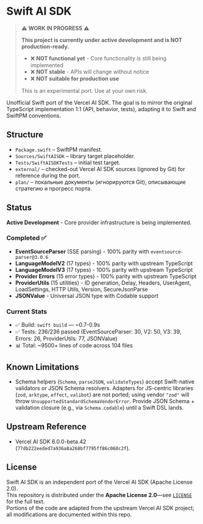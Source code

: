# Swift AI SDK

> ⚠️ **WORK IN PROGRESS** ⚠️
>
> **This project is currently under active development and is NOT production-ready.**
>
> - ❌ **NOT functional yet** - Core functionality is still being implemented
> - ❌ **NOT stable** - APIs will change without notice
> - ❌ **NOT suitable for production use**
>
> This is an experimental port. Use at your own risk.

Unofficial Swift port of the Vercel AI SDK. The goal is to mirror the original TypeScript implementation 1:1 (API, behavior, tests), adapting it to Swift and SwiftPM conventions.

## Structure
- `Package.swift` – SwiftPM manifest.
- `Sources/SwiftAISDK` – library target placeholder.
- `Tests/SwiftAISDKTests` – initial test target.
- `external/` – checked-out Vercel AI SDK sources (ignored by Git) for reference during the port.
- `plan/` – локальные документы (игнорируются Git), описывающие стратегию и прогресс порта.

## Status
**Active Development** - Core provider infrastructure is being implemented.

### Completed ✅
- **EventSourceParser** (SSE parsing) - 100% parity with `eventsource-parser@3.0.6`
- **LanguageModelV2** (17 types) - 100% parity with upstream TypeScript
- **LanguageModelV3** (17 types) - 100% parity with upstream TypeScript
- **Provider Errors** (15 error types) - 100% parity with upstream TypeScript
- **ProviderUtils** (15 utilities) - ID generation, Delay, Headers, UserAgent, LoadSettings, HTTP Utils, Version, SecureJsonParse
- **JSONValue** - Universal JSON type with Codable support

### Current Stats
- ✅ Build: `swift build` — ~0.7-0.9s
- ✅ Tests: 236/236 passed (EventSourceParser: 30, V2: 50, V3: 39, Errors: 26, ProviderUtils: 77, JSONValue)
- 📊 Total: ~9500+ lines of code across 104 files

## Known Limitations
- Schema helpers (`Schema`, `parseJSON`, `validateTypes`) accept Swift-native validators or JSON Schema resolvers. Adapters for JS-centric libraries (`zod`, `arktype`, `effect`, `valibot`) are not ported; using vendor `"zod"` will throw `UnsupportedStandardSchemaVendorError`. Provide JSON Schema + validation closure (e.g., via `Schema.codable`) until a Swift DSL lands.

## Upstream Reference
- Vercel AI SDK 6.0.0-beta.42 (`77db222eeded7a936a8a268bf7795ff86c060c2f`).

## License
Swift AI SDK is an independent port of the Vercel AI SDK (Apache License 2.0).  
This repository is distributed under the **Apache License 2.0**—see [`LICENSE`](LICENSE) for the full text.  
Portions of the code are adapted from the upstream Vercel AI SDK project; all modifications are documented within this repo.
